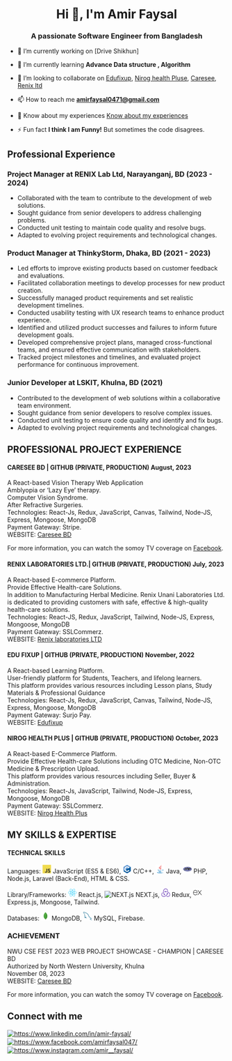 <h1 align="center">Hi 👋, I'm Amir Faysal</h1>
<h3 align="center">A passionate Software Engineer from Bangladesh</h3>

- 🔭 I’m currently working on [Drive Shikhun]

- 🌱 I’m currently learning **Advance Data structure , Algorithm**

- 👯 I’m looking to collaborate on [Edufixup](https://edufixup.com/), [Nirog health Pluse](https://www.niroghealthplus.com/), [Caresee](http://careseebd.com/), [Renix ltd](https://www.renixlaboratories.com.bd/)

- 📫 How to reach me **amirfaysal0471@gmail.com**

- 📄 Know about my experiences [Know about my experiences](https://drive.google.com/drive/folders/1qddygoUxIpGy65W5USrPm6rkxt4ILuKI?usp=sharing)

- ⚡ Fun fact **I think I am Funny!** But sometimes the code disagrees.

## Professional Experience

### Project Manager at RENIX Lab Ltd, Narayanganj, BD (2023 - 2024)

- Collaborated with the team to contribute to the development of web solutions.
- Sought guidance from senior developers to address challenging problems.
- Conducted unit testing to maintain code quality and resolve bugs.
- Adapted to evolving project requirements and technological changes.

### Product Manager at ThinkyStorm, Dhaka, BD (2021 - 2023)

- Led efforts to improve existing products based on customer feedback and evaluations.
- Facilitated collaboration meetings to develop processes for new product creation.
- Successfully managed product requirements and set realistic development timelines.
- Conducted usability testing with UX research teams to enhance product experience.
- Identified and utilized product successes and failures to inform future development goals.
- Developed comprehensive project plans, managed cross-functional teams, and ensured effective communication with stakeholders.
- Tracked project milestones and timelines, and evaluated project performance for continuous improvement.


### Junior Developer at LSKIT, Khulna, BD (2021)

- Contributed to the development of web solutions within a collaborative team environment.
- Sought guidance from senior developers to resolve complex issues.
- Conducted unit testing to ensure code quality and identify and fix bugs.
- Adapted to evolving project requirements and technological changes.

## PROFESSIONAL PROJECT EXPERIENCE

<h4>CARESEE BD | GITHUB (PRIVATE, PRODUCTION) August, 2023</h4>
<p>
A React-based Vision Therapy Web Application<br>
Amblyopia or ‘Lazy Eye’ therapy.<br>
Computer Vision Syndrome.<br>
After Refractive Surgeries.<br>
Technologies: React-Js, Redux, JavaScript, Canvas, Tailwind, Node-JS, Express, Mongoose, MongoDB<br>
Payment Gateway: Stripe.<br>
WEBSITE: <a href="http://careseebd.com/">Caresee BD</a>
  
<p>
For more information, you can watch the somoy TV coverage on <a href="https://www.facebook.com/watch/?v=1034586310986487">Facebook</a>.
</p>
</p>

<h4>RENIX LABORATORIES LTD.| GITHUB (PRIVATE, PRODUCTION) July, 2023</h4>
<p>
A React-based E-commerce Platform.<br>
Provide Effective Health-care Solutions.<br>
In addition to Manufacturing Herbal Medicine. Renix Unani Laboratories Ltd. is dedicated to providing customers with safe, effective & high-quality health-care solutions.<br>
Technologies: React-JS, Redux, JavaScript, Tailwind, Node-JS, Express, Mongoose, MongoDB<br>
Payment Gateway: SSLCommerz.<br>
WEBSITE: <a href="https://www.renixlaboratories.com.bd/">Renix laboratories LTD</a>
</p>

<h4>EDU FIXUP | GITHUB (PRIVATE, PRODUCTION) November, 2022</h4>
<p>
A React-based Learning Platform.<br>
User-friendly platform for Students, Teachers, and lifelong learners.<br>
This platform provides various resources including Lesson plans, Study Materials & Professional Guidance<br>
Technologies: React-Js, Redux, JavaScript, Canvas, Tailwind, Node-JS, Express, Mongoose, MongoDB<br>
Payment Gateway: Surjo Pay.<br>
WEBSITE: <a href="https://edufixup.com/">Edufixup</a>
</p>

<h4>NIROG HEALTH PLUS | GITHUB (PRIVATE, PRODUCTION) October, 2023</h4>
<p>
A React-based E-Commerce Platform.<br>
Provide Effective Health-care Solutions including OTC Medicine, Non-OTC Medicine & Prescription Upload.<br>
This platform provides various resources including Seller, Buyer & Administration.<br>
Technologies: React-Js, JavaScript, Tailwind, Node-JS, Express, Mongoose, MongoDB<br>
Payment Gateway: SSLCommerz.<br>
WEBSITE: <a href="https://niroghealthplus.com/">Nirog Health Plus</a>
</p>



## MY SKILLS & EXPERTISE
<h4 align="left">TECHNICAL SKILLS</h4>
<p align="left">
Languages: 
<img src="https://raw.githubusercontent.com/devicons/devicon/master/icons/javascript/javascript-original.svg" alt="JavaScript" width="20" height="20"/> JavaScript (ES5 & ES6), 
<img src="https://raw.githubusercontent.com/devicons/devicon/master/icons/c/c-original.svg" alt="C" width="20" height="20"/> C/C++, 
<img src="https://raw.githubusercontent.com/devicons/devicon/master/icons/java/java-original.svg" alt="Java" width="20" height="20"/> Java, 
<img src="https://raw.githubusercontent.com/devicons/devicon/master/icons/php/php-original.svg" alt="PHP" width="20" height="20"/> PHP, 
Node.js, 
Laravel (Back-End), 
HTML & CSS.<br>

Library/Frameworks: 
<img src="https://raw.githubusercontent.com/devicons/devicon/master/icons/react/react-original.svg" alt="React.js" width="20" height="20"/> React.js, 
<img src="https://cdn.worldvectorlogo.com/logos/next-js.svg" alt="NEXT.js" width="20" height="20"/> NEXT.js, 
<img src="https://raw.githubusercontent.com/devicons/devicon/master/icons/redux/redux-original.svg" alt="Redux" width="20" height="20"/> Redux, 
<img src="https://raw.githubusercontent.com/devicons/devicon/master/icons/express/express-original.svg" alt="Express.js" width="20" height="20"/> Express.js, 
Mongoose, 
Tailwind.<br>

Databases: 
<img src="https://raw.githubusercontent.com/devicons/devicon/master/icons/mongodb/mongodb-original.svg" alt="MongoDB" width="20" height="20"/> MongoDB, 
<img src="https://raw.githubusercontent.com/devicons/devicon/master/icons/mysql/mysql-original.svg" alt="MySQL" width="20" height="20"/> MySQL, 
Firebase.
</p>
<h3 align="left">ACHIEVEMENT</h3>

<p>
NWU CSE FEST 2023 WEB PROJECT SHOWCASE - CHAMPION | CARESEE BD <br>
Authorized by North Western University, Khulna<br>
November 08, 2023<br>
WEBSITE: <a href="http://careseebd.com/">Caresee BD</a>
</p>

<p>
For more information, you can watch the somoy TV coverage on <a href="https://www.facebook.com/watch/?v=1034586310986487">Facebook</a>.
</p>



## Connect with me
<p align="left">
<a href="https://linkedin.com/in/amir-faysal/" target="blank"><img align="center" src="https://raw.githubusercontent.com/rahuldkjain/github-profile-readme-generator/master/src/images/icons/Social/linked-in-alt.svg" alt="https://www.linkedin.com/in/amir-faysal/" height="30" width="40" /></a>
<a href="https://fb.com/amirfaysal047/" target="blank"><img align="center" src="https://raw.githubusercontent.com/rahuldkjain/github-profile-readme-generator/master/src/images/icons/Social/facebook.svg" alt="https://www.facebook.com/amirfaysal047/" height="30" width="40" /></a>
<a href="https://instagram.com/amir__faysal/" target="blank"><img align="center" src="https://raw.githubusercontent.com/rahuldkjain/github-profile-readme-generator/master/src/images/icons/Social/instagram.svg" alt="https://www.instagram.com/amir__faysal/" height="30" width="40" /></a>
</p>



